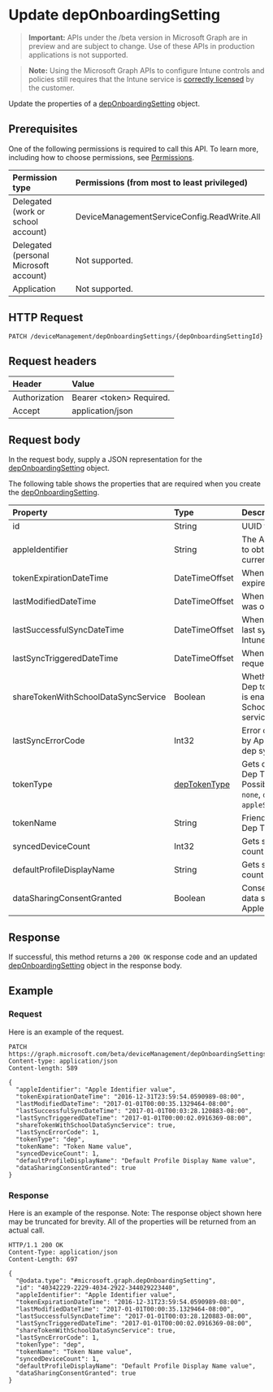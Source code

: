 ﻿# Update depOnboardingSetting

> **Important:** APIs under the /beta version in Microsoft Graph are in preview and are subject to change. Use of these APIs in production applications is not supported.

> **Note:** Using the Microsoft Graph APIs to configure Intune controls and policies still requires that the Intune service is [correctly licensed](https://go.microsoft.com/fwlink/?linkid=839381) by the customer.

Update the properties of a [depOnboardingSetting](../resources/intune_enrollment_deponboardingsetting.md) object.
## Prerequisites
One of the following permissions is required to call this API. To learn more, including how to choose permissions, see [Permissions](/graph/permissions_reference).

|Permission type|Permissions (from most to least privileged)|
|:---|:---|
|Delegated (work or school account)|DeviceManagementServiceConfig.ReadWrite.All|
|Delegated (personal Microsoft account)|Not supported.|
|Application|Not supported.|

## HTTP Request
<!-- {
  "blockType": "ignored"
}
-->
``` http
PATCH /deviceManagement/depOnboardingSettings/{depOnboardingSettingId}
```

## Request headers
|Header|Value|
|:---|:---|
|Authorization|Bearer &lt;token&gt; Required.|
|Accept|application/json|

## Request body
In the request body, supply a JSON representation for the [depOnboardingSetting](../resources/intune_enrollment_deponboardingsetting.md) object.

The following table shows the properties that are required when you create the [depOnboardingSetting](../resources/intune_enrollment_deponboardingsetting.md).

|Property|Type|Description|
|:---|:---|:---|
|id|String|UUID for the object|
|appleIdentifier|String|The Apple ID used to obtain the current token.|
|tokenExpirationDateTime|DateTimeOffset|When the token will expire.|
|lastModifiedDateTime|DateTimeOffset|When the service was onboarded.|
|lastSuccessfulSyncDateTime|DateTimeOffset|When the service last syned with Intune|
|lastSyncTriggeredDateTime|DateTimeOffset|When Intune last requested a sync.|
|shareTokenWithSchoolDataSyncService|Boolean|Whether or not the Dep token sharing is enabled with the School Data Sync service.|
|lastSyncErrorCode|Int32|Error code reported by Apple during last dep sync.|
|tokenType|[depTokenType](../resources/intune_enrollment_deptokentype.md)|Gets or sets the Dep Token Type. Possible values are: `none`, `dep`, `appleSchoolManager`.|
|tokenName|String|Friendly Name for Dep Token|
|syncedDeviceCount|Int32|Gets synced device count|
|defaultProfileDisplayName|String|Gets synced device count|
|dataSharingConsentGranted|Boolean|Consent granted for data sharing with Apple Dep Service|



## Response
If successful, this method returns a `200 OK` response code and an updated [depOnboardingSetting](../resources/intune_enrollment_deponboardingsetting.md) object in the response body.

## Example
### Request
Here is an example of the request.
``` http
PATCH https://graph.microsoft.com/beta/deviceManagement/depOnboardingSettings/{depOnboardingSettingId}
Content-type: application/json
Content-length: 589

{
  "appleIdentifier": "Apple Identifier value",
  "tokenExpirationDateTime": "2016-12-31T23:59:54.0590989-08:00",
  "lastModifiedDateTime": "2017-01-01T00:00:35.1329464-08:00",
  "lastSuccessfulSyncDateTime": "2017-01-01T00:03:28.120883-08:00",
  "lastSyncTriggeredDateTime": "2017-01-01T00:00:02.0916369-08:00",
  "shareTokenWithSchoolDataSyncService": true,
  "lastSyncErrorCode": 1,
  "tokenType": "dep",
  "tokenName": "Token Name value",
  "syncedDeviceCount": 1,
  "defaultProfileDisplayName": "Default Profile Display Name value",
  "dataSharingConsentGranted": true
}
```

### Response
Here is an example of the response. Note: The response object shown here may be truncated for brevity. All of the properties will be returned from an actual call.
``` http
HTTP/1.1 200 OK
Content-Type: application/json
Content-Length: 697

{
  "@odata.type": "#microsoft.graph.depOnboardingSetting",
  "id": "40342229-2229-4034-2922-344029223440",
  "appleIdentifier": "Apple Identifier value",
  "tokenExpirationDateTime": "2016-12-31T23:59:54.0590989-08:00",
  "lastModifiedDateTime": "2017-01-01T00:00:35.1329464-08:00",
  "lastSuccessfulSyncDateTime": "2017-01-01T00:03:28.120883-08:00",
  "lastSyncTriggeredDateTime": "2017-01-01T00:00:02.0916369-08:00",
  "shareTokenWithSchoolDataSyncService": true,
  "lastSyncErrorCode": 1,
  "tokenType": "dep",
  "tokenName": "Token Name value",
  "syncedDeviceCount": 1,
  "defaultProfileDisplayName": "Default Profile Display Name value",
  "dataSharingConsentGranted": true
}
```





